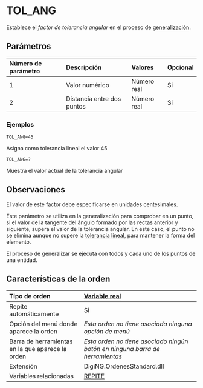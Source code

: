 # TOL\_ANG

Establece el _factor de tolerancia angular_ en el proceso de [generalización](tol-ang.md).

## Parámetros

| Número de parámetro | Descripción | Valores | Opcional |
| :--- | :--- | :--- | :--- |
| 1 | Valor numérico | Número real | Si |
| 2 | Distancia entre dos puntos | Número real | Si |

### Ejemplos

`TOL_ANG=45`

Asigna como tolerancia lineal el valor 45

`TOL_ANG=?`

Muestra el valor actual de la tolerancia angular

## Observaciones

El valor de este factor debe especificarse en unidades centesimales.

Este parámetro se utiliza en la generalización para comprobar en un punto, si el valor de la tangente del ángulo formado por las rectas anterior y siguiente, supera el valor de la tolerancia angular. En este caso, el punto no se elimina aunque no supere la [tolerancia lineal](/digi3d-net/referencia/ventana-de-dibujo/variables/t/tol.md), para mantener la forma del elemento.

El proceso de generalizar se ejecuta con todos y cada uno de los puntos de una entidad.

## Características de la orden

| Tipo de orden | [Variable real](tol-ang.md) |
| :--- | :--- |
| Repite automáticamente | Si |
| Opción del menú donde aparece la orden | _Esta orden no tiene asociada ninguna opción de menú_ |
| Barra de herramientas en la que aparece la orden | _Esta orden no tiene asociado ningún botón en ninguna barra de herramientas_ |
| Extensión | DigiNG.OrdenesStandard.dll |
| Variables relacionadas | [REPITE](/digi3d-net/referencia/ventana-de-dibujo/variables/r/repite.md) |

